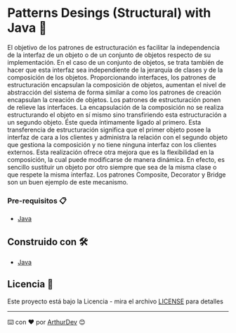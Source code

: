 # Patterns Desings (Structural) with Java 🚀

El objetivo de los patrones de estructuración es facilitar la independencia de la interfaz de un objeto o de un conjunto de objetos respecto de su implementación. En el caso de un conjunto de objetos, se trata también de hacer que esta interfaz sea independiente de la jerarquía de clases y de la composición de los objetos.
Proporcionando interfaces, los patrones de estructuración encapsulan la composición de objetos, aumentan el nivel de abstracción del sistema de forma similar a como los patrones de creación encapsulan la creación de objetos. Los patrones de estructuración ponen de relieve las interfaces.
La encapsulación de la composición no se realiza estructurando el objeto en sí mismo sino transfiriendo esta estructuración a un segundo objeto. Éste queda íntimamente ligado al primero. Esta transferencia de estructuración significa que el primer objeto posee la interfaz de cara a los clientes y administra la relación con el segundo objeto que gestiona la composición y no tiene ninguna interfaz con los clientes externos.
Esta realización ofrece otra mejora que es la flexibilidad en la composición, la cual puede modificarse de manera dinámica. En efecto, es sencillo sustituir un objeto por otro siempre que sea de la misma clase o que respete la misma interfaz. Los patrones Composite, Decorator y Bridge son un buen ejemplo de este mecanismo.

### Pre-requisitos 📋

* [Java](https://www.java.com/es/download/) 

## Construido con 🛠️

* [Java](https://www.java.com/es/download/)

## Licencia 📄

Este proyecto está bajo la Licencia - mira el archivo [LICENSE](LICENSE) para detalles

---
⌨️ con ❤️ por [ArthurDev](https://github.com/ArthurQR98) 😊
